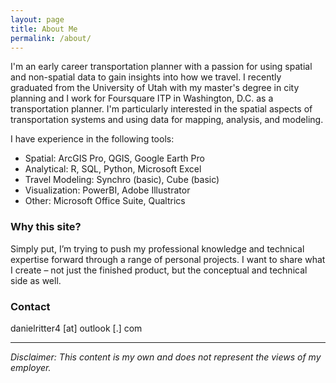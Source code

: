 ```yaml
---
layout: page
title: About Me
permalink: /about/
---
```


I'm an early career transportation planner with a passion for using spatial and non-spatial data to gain insights into how we travel. I recently graduated from the University of Utah with my master's degree in city planning and I work for Foursquare ITP in Washington, D.C. as a transportation planner. I'm particularly interested in the spatial aspects of transportation systems and using data for mapping, analysis, and modeling.

I have experience in the following tools:
* Spatial: ArcGIS Pro, QGIS, Google Earth Pro
* Analytical: R, SQL, Python, Microsoft Excel
* Travel Modeling: Synchro (basic), Cube (basic)
* Visualization: PowerBI, Adobe Illustrator
* Other: Microsoft Office Suite, Qualtrics

### Why this site?

Simply put, I’m trying to push my professional knowledge and technical expertise forward through a range of personal projects. I want to share what I create – not just the finished product, but the conceptual and technical side as well.

### Contact

danielritter4 [at] outlook [.] com

***

*Disclaimer: This content is my own and does not represent the views of my employer.*